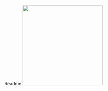 Readme
<img src="https://user-images.githubusercontent.com/36192933/53698204-ca230100-3dd9-11e9-8eb3-6cbd4b800e01.png" width="256">
